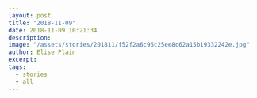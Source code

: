 ```yaml
---
layout: post
title: "2018-11-09"
date: 2018-11-09 10:21:34
description: 
image: "/assets/stories/201811/f52f2a6c95c25ee8c62a15b19332242e.jpg"
author: Elise Plain
excerpt: 
tags: 
  - stories
  - all
---
```



<p></p>
